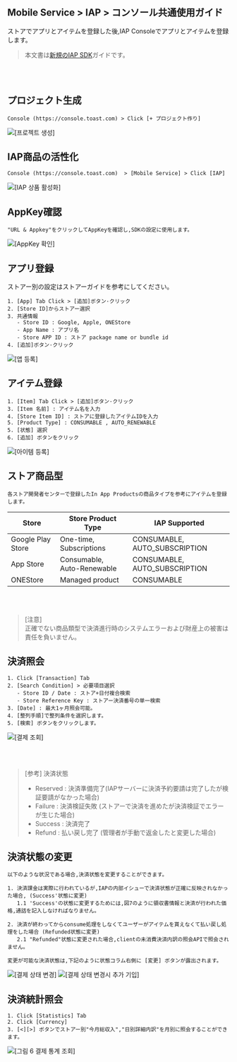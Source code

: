 ## Mobile Service > IAP > コンソール共通使用ガイド
ストアでアプリとアイテムを登録した後,IAP Consoleでアプリとアイテムを登録します。

> 本文書は[新規のIAP SDK](http://docs.toast.com/ko/TOAST/ko/toast-sdk/overview/)ガイドです。
<br>



<br>


## プロジェクト生成
```
Console (https://console.toast.com) > Click [+ プロジェクト作り]
```
![[프로젝트 생성]](http://static.toastoven.net/prod_iap/iap-console-new-project.png)


## IAP商品の活性化
```
Console (https://console.toast.com)  > [Mobile Service] > Click [IAP]
```
![[IAP 상품 활성화]](http://static.toastoven.net/prod_iap/iap-console-iap-on.png)


## AppKey確認
```
"URL & Appkey"をクリックしてAppKeyを確認し,SDKの設定に使用します。
```
![[AppKey 확인]](http://static.toastoven.net/prod_iap/iap-console-appkey.png)


## アプリ登録
ストアー別の設定はストアーガイドを参考にしてください。
```
1. [App] Tab Click > [追加]ボタン·クリック
2. [Store ID]からストアー選択
3. 共通情報
   - Store ID : Google, Apple, ONEStore
   - App Name : アプリ名
   - Store APP ID : ストア package name or bundle id
4. [追加]ボタン·クリック
```
![[앱 등록]](http://static.toastoven.net/prod_iap/iap-console-new-app.png)

## アイテム登録
```
1. [Item] Tab Click > [追加]ボタン·クリック
3. [Item 名前] : アイテム名を入力
4. [Store Item ID] : ストアに登録したアイテムIDを入力 
5. [Product Type] : CONSUMABLE , AUTO_RENEWABLE
5. [状態] 選択  
6. [追加] ボタンをクリック
```

![[아이템 등록]](http://static.toastoven.net/prod_iap/iap-console-new-item.png)

## ストア商品型
```
各ストア開発者センターで登録したIn App Productsの商品タイプを参考にアイテムを登録します。
```

| Store | Store Product Type| IAP Supported |    
|---|---|---|
| Google Play Store| One-time, Subscriptions | CONSUMABLE, AUTO_SUBSCRIPTION |
| App Store| Consumable, Auto-Renewable | CONSUMABLE, AUTO_SUBSCRIPTION |
| ONEStore|	Managed product | CONSUMABLE|


<br>
<br>



> [注意]  
> 正確でない商品類型で決済進行時のシステムエラーおよび財産上の被害は責任を負いません。

## 決済照会
```
1. Click [Transaction] Tab  
2. [Search Condition] > 必要項目選択
   - Store ID / Date : ストア+日付複合検索
   - Store Reference Key : ストアー決済番号の単一検索
3. [Date] : 最大1ヶ月照会可能。
4. [整列手順]で整列条件を選択します。
5. [検索] ボタンをクリックします。
```
![[결제 조회]](http://static.toastoven.net/prod_iap/iap_new_01.png)


<br>
<br>

> [参考] 決済状態  
> - Reserved : 決済準備完了(IAPサーバーに決済予約要請は完了したが検証要請がなかった場合)   
> - Failure : 決済検証失敗 (ストアーで決済を進めたが決済検証でエラーが生じた場合)
> - Success : 決済完了 
> - Refund : 払い戻し完了 (管理者が手動で返金したと変更した場合)



## 決済状態の変更
```
以下のような状況である場合,決済状態を変更することができます。

1. 決済課金は実際に行われているが,IAPの内部イシューで決済状態が正確に反映されなかった場合, (Success'状態に変更)
   1.1 'Success'の状態に変更するためには,図7のように領収書情報と決済が行われた価格,通話を記入しなければなりません。

2. 決済が終わってからconsume処理をしなくてユーザーがアイテムを貰えなくて払い戻し処理をした場合 (Refunded状態に変更)
   2.1 "Refunded"状態に変更された場合,clientの未消費決済内訳の照会APIで照会されません。

変更が可能な決済状態は,下記のように状態コラム右側に [変更] ボタンが露出されます。
```
![[결제 상태 변경]](http://static.toastoven.net/prod_iap/iap_new_03.png)
![[결제 상태 변경시 추가 기입]](http://static.toastoven.net/prod_iap/iap_46.png)


## 決済統計照会
```
1. Click [Statistics] Tab  
2. Click [Currency]  
3. [<][>] ボタンでストアー別"今月総収入","日別詳細内訳"を月別に照会することができます。  
```
![[그림 6 결제 통계 조회]](http://static.toastoven.net/prod_iap/iap_n_35.png)


